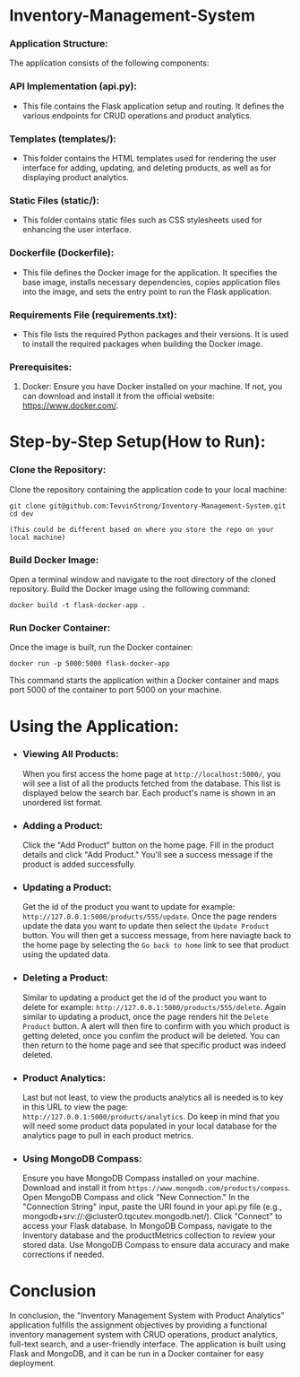 # Inventory-Management-System

### Application Structure:

The application consists of the following components:

### API Implementation (api.py):
- This file contains the Flask application setup and routing. It defines the various endpoints for CRUD operations and product analytics.

### Templates (templates/):
- This folder contains the HTML templates used for rendering the user interface for adding, updating, and deleting products, as well as for displaying product analytics.

### Static Files (static/):
- This folder contains static files such as CSS stylesheets used for enhancing the user interface.

### Dockerfile (Dockerfile):
- This file defines the Docker image for the application. It specifies the base image, installs necessary dependencies, copies application files into the image, and sets the entry point to run the Flask application.

### Requirements File (requirements.txt):
- This file lists the required Python packages and their versions. It is used to install the required packages when building the Docker image.

### Prerequisites:
1. Docker: Ensure you have Docker installed on your machine. If not, you can download and install it from the official website: https://www.docker.com/.

# Step-by-Step Setup(How to Run):
### Clone the Repository:
Clone the repository containing the application code to your local machine:
```
git clone git@github.com:TevvinStrong/Inventory-Management-System.git
cd dev

(This could be different based on where you store the repo on your local machine)
```

### Build Docker Image:
Open a terminal window and navigate to the root directory of the cloned repository. Build the Docker image using the following command:
```
docker build -t flask-docker-app . 
```
### Run Docker Container:
Once the image is built, run the Docker container:
```
docker run -p 5000:5000 flask-docker-app
```
This command starts the application within a Docker container and maps port 5000 of the container to port 5000 on your machine.

# Using the Application:
- ### Viewing All Products:
    When you first access the home page at `http://localhost:5000/`, you will see a list of all the products fetched from the database. This list is displayed below the search bar. Each product's name is shown in an unordered list format.



- ### Adding a Product:
    Click the "Add Product" button on the home page. Fill in the product details and click "Add Product." You'll see a success message if the product is added successfully.



- ### Updating a Product:
    Get the id of the product you want to update for example: `http://127.0.0.1:5000/products/555/update`. Once the page renders update the data you want to update then select the `Update Product` button. You will then get a success message, from here naviagte back to the home page by selecting the `Go back to home` link to see that product using the updated data.



- ### Deleting a Product:
    Similar to updating a product get the id of the product you want to delete for example: `http://127.0.0.1:5000/products/555/delete`. Again similar to updating a product, once the page renders hit the `Delete Product` button. A alert will then fire to confirm with you which product is getting deleted, once you confim the product will be deleted. You can then return to the home page and see that specific product was indeed deleted.



- ### Product Analytics:
    Last but not least, to view the products analytics all is needed is to key in this URL to view the page:
    `http://127.0.0.1:5000/products/analytics`.
    Do keep in mind that you will need some product data populated in your local database for the analytics page to pull in each product metrics.

- ### Using MongoDB Compass:
    Ensure you have MongoDB Compass installed on your machine. Download and install it from `https://www.mongodb.com/products/compass`. Open MongoDB Compass and click "New Connection."
    In the "Connection String" input, paste the URI found in your api.py file (e.g., mongodb+srv://<username>:<password>@cluster0.tqcutev.mongodb.net/). Click "Connect" to access your Flask database. In MongoDB Compass, navigate to the Inventory database and the productMetrics collection to review your stored data. Use MongoDB Compass to ensure data accuracy and make corrections if needed.

# Conclusion
In conclusion, the "Inventory Management System with Product Analytics" application fulfills the assignment objectives by providing a functional inventory management system with CRUD operations, product analytics, full-text search, and a user-friendly interface. The application is built using Flask and MongoDB, and it can be run in a Docker container for easy deployment.